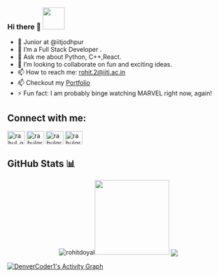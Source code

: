 ### Hi there 👋  <img src="https://media.giphy.com/media/WUlplcMpOCEmTGBtBW/giphy.gif" width="50">              
* 🔭 Junior at @iitjodhpur
* 🔭 I’m a Full Stack Developer . 
* 💬 Ask me about Python, C++,React.
* 👯 I’m looking to collaborate on fun and exciting ideas.  
* 📫 How to reach me: rohit.2@iitj.ac.in
* 📫 Checkout my [Portfolio](https://rohitdoyal.github.io/) 
* ⚡ Fun fact: I am probably binge watching MARVEL right now, again!



## Connect with me: 
<p align="left">
<a href="https://twitter.com/DoyalRohit" target="blank"><img align="center" src="https://cdn.jsdelivr.net/npm/simple-icons@v3/icons/twitter.svg" alt="rahul_grover99" height="30" width="40" /></a>
<a href="https://www.linkedin.com/in/rohit-doyal-407b33197" target="blank"><img align="center" src="https://cdn.jsdelivr.net/npm/simple-icons@v3/icons/linkedin.svg" alt="rahulgrover99" height="30" width="40" /></a>
<a href="https://www.facebook.com/rohit.doyal.9" target="blank"><img align="center" src="https://cdn.jsdelivr.net/npm/simple-icons@v3/icons/facebook.svg" alt="rahulgrover1999" height="30" width="40" /></a>
<a href="https://www.hackerrank.com/rohitdoyal_17" target="blank"><img align="center" src="https://cdn.jsdelivr.net/npm/simple-icons@v3/icons/hackerrank.svg" alt="rahulgrover99" height="30" width="40" /></a>
</p>


## GitHub Stats 📊
<p display ="flexbox" align="center" >&nbsp;<img src="https://github-readme-stats.vercel.app/api?username=rohitdoyal&show_icons=true&locale=en" alt="rohitdoyal" /><img    src="https://media.giphy.com/media/Q3pp9Y6LxBvoI/giphy.gif" width="170"> 
<img align="center" src="https://github-readme-stats.vercel.app/api/top-langs/?username=rohitdoyal&layout=compact&show_icons=true&locale=en" />
  </p>
<a href="https://github.com/Rohitdoyal/github-readme-activity-graph"><img alt="DenverCoder1's Activity Graph" src="https://denvercoder1-activity-graph.herokuapp.com/graph/?username=DenverCoder1&bg_color=1F222E&color=F8D866&line=F85D7F&point=FFFFFF&hide_border=true" /></a>
<!--
**Rohitdoyal/Rohitdoyal** is a ✨ _special_ ✨ repository because its `README.md` (this file) appears on your GitHub profile.

Here are some ideas to get you started:

- 🔭 I’m currently working on ...
- 🌱 I’m currently learning ...
- 👯 I’m looking to collaborate on ...
- 🤔 I’m looking for help with ...
- 💬 Ask me about ...
- 📫 How to reach me: ...
- 😄 Pronouns: ...
- ⚡ Fun fact: ...
-->
